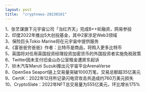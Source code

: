 ```yaml
---
layout: post
title:  "cryptnews-20230101"
---
```

1、张艺谋旗下元宇宙公司「当红齐天」完成B++轮融资，网易参投  
2、印度2022年推出5大创投基金，其中2家涉足Web3领域  
3、保险巨头Tokio Marine将在元宇宙中提供服务  
4、《富爸爸穷爸爸》作者：比特币是商品，将购入更多比特币  
5、英国将对任用英国投资经理投资加密货币的外国投资者实施免税政策  
6、Twitter因未支付旧金山办公室租金遭房东起诉  
7、铃木汽车Maruti Suzuki推出元宇宙平台ArenaVerse  
8、OpenSea Seaport链上交易量突破1000万笔，交易总额超35亿美元  
9、CertiK：2022年12月所记录闪电贷攻击共造成约760万美元损失  
10、CryptoSlate：2022年NFT总交易量为555亿美元，环比增长175%  
